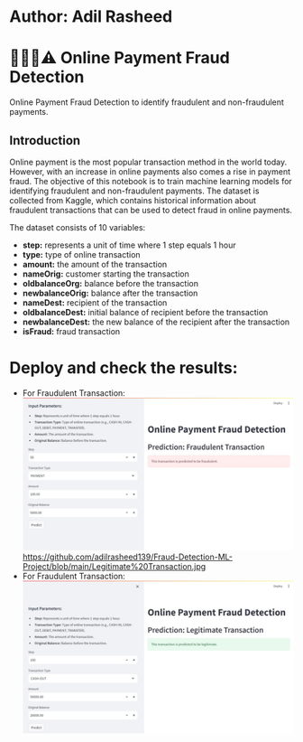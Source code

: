 # Author: Adil Rasheed
# 🕵🏻🚨⚠️ Online Payment Fraud Detection
Online Payment Fraud Detection to identify fraudulent and non-fraudulent payments.

## Introduction
Online payment is the most popular transaction method in the world today. However, with an increase in online payments also comes a rise in payment fraud. The objective of this notebook is to train machine learning models for identifying fraudulent and non-fraudulent payments. The dataset is collected from Kaggle, which contains historical information about fraudulent transactions that can be used to detect fraud in online payments.

The dataset consists of 10 variables:

- **step:** represents a unit of time where 1 step equals 1 hour
- **type:** type of online transaction
- **amount:** the amount of the transaction
- **nameOrig:** customer starting the transaction
- **oldbalanceOrg:** balance before the transaction
- **newbalanceOrig:** balance after the transaction
- **nameDest:** recipient of the transaction
- **oldbalanceDest:** initial balance of recipient before the transaction
- **newbalanceDest:** the new balance of the recipient after the transaction
- **isFraud:** fraud transaction

# Deploy and check the results:
- For Fraudulent Transaction:
![Alt text](https://github.com/adilrasheed139/Fraud-Detection-ML-Project/blob/main/Fraudulent%20Transaction%20.jpg)
https://github.com/adilrasheed139/Fraud-Detection-ML-Project/blob/main/Legitimate%20Transaction.jpg
- For Fraudulent Transaction:
![Alt text](https://github.com/adilrasheed139/Fraud-Detection-ML-Project/blob/main/Legitimate%20Transaction.jpg)
